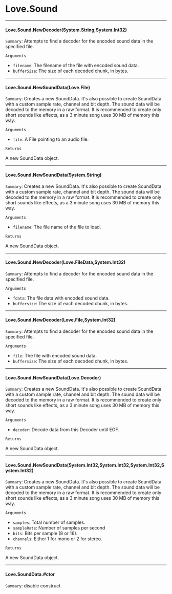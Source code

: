 
# Love.Sound
> 

------------------------------------------------
#### Love.Sound.NewDecoder(System.String,System.Int32)

`Summary`: Attempts to find a decoder for the encoded sound data in the specified file.


`Arguments`

* `filename`: The filename of the file with encoded sound data.
* `bufferSize`: The size of each decoded chunk, in bytes.





------------------------------------------------
#### Love.Sound.NewSoundData(Love.File)

`Summary`: Creates a new SoundData.
            It's also possible to create SoundData with a custom sample rate, channel and bit depth.
            The sound data will be decoded to the memory in a raw format. It is recommended to create only short sounds like effects, as a 3 minute song uses 30 MB of memory this way.


`Arguments`

* `file`: A File pointing to an audio file.


`Returns`

A new SoundData object.




------------------------------------------------
#### Love.Sound.NewSoundData(System.String)

`Summary`: Creates a new SoundData.
            It's also possible to create SoundData with a custom sample rate, channel and bit depth.
            The sound data will be decoded to the memory in a raw format. It is recommended to create only short sounds like effects, as a 3 minute song uses 30 MB of memory this way.


`Arguments`

* `filename`: The file name of the file to load.


`Returns`

A new SoundData object.




------------------------------------------------
#### Love.Sound.NewDecoder(Love.FileData,System.Int32)

`Summary`: Attempts to find a decoder for the encoded sound data in the specified file.


`Arguments`

* `fdata`: The file data with encoded sound data.
* `buffersize`: The size of each decoded chunk, in bytes.





------------------------------------------------
#### Love.Sound.NewDecoder(Love.File,System.Int32)

`Summary`: Attempts to find a decoder for the encoded sound data in the specified file.


`Arguments`

* `file`: The file with encoded sound data.
* `buffersize`: The size of each decoded chunk, in bytes.





------------------------------------------------
#### Love.Sound.NewSoundData(Love.Decoder)

`Summary`: Creates a new SoundData.
            It's also possible to create SoundData with a custom sample rate, channel and bit depth.
            The sound data will be decoded to the memory in a raw format. It is recommended to create only short sounds like effects, as a 3 minute song uses 30 MB of memory this way.


`Arguments`

* `decoder`: Decode data from this Decoder until EOF.


`Returns`

A new SoundData object.




------------------------------------------------
#### Love.Sound.NewSoundData(System.Int32,System.Int32,System.Int32,System.Int32)

`Summary`: Creates a new SoundData.
            It's also possible to create SoundData with a custom sample rate, channel and bit depth.
            The sound data will be decoded to the memory in a raw format. It is recommended to create only short sounds like effects, as a 3 minute song uses 30 MB of memory this way.


`Arguments`

* `samples`: Total number of samples.
* `sampleRate`: Number of samples per second
* `bits`: Bits per sample (8 or 16).
* `channels`: Either 1 for mono or 2 for stereo.


`Returns`

A new SoundData object.




------------------------------------------------
#### Love.SoundData.#ctor

`Summary`: disable construct







